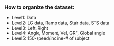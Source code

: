
### How to organize the dataset:

- Level1: Data
- Level2: LG data, Ramp data, Stair data, STS data
- Level3: Left, Right
- Level4: Angle, Moment, Vel, GRF, Global angle
- Level5: 150-speed/incline-# of subject 